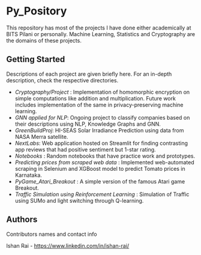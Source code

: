 # Py_Pository
This repository has most of the projects I have done either academically at BITS Pilani or personally. Machine Learning, Statistics and Cryptography are the domains of these 
projects.

## Getting Started
Descriptions of each project are given briefly here. For an in-depth description, check the respective directories.
* *Cryptography/Project* : Implementation of homomorphic encryption on simple computations like addition and multiplication. Future work includes implementation of the same in privacy-preserving machine learning.
* *GNN applied for NLP*: Ongoing project to classify companies based on their descriptions using NLP, Knowledge Graphs and GNN.
* *GreenBuildProj*: HI-SEAS Solar Irradiance Prediction using data from NASA Merra satellite.
* *NextLabs*: Web application hosted on Streamlit for finding contrasting app reviews that had positive sentiment but 1-star rating.
* *Notebooks* : Random notebooks that have practice work and prototypes.
* *Predicting prices from scraped web data* : Implemented web-automated scraping in Selenium and XGBoost model to predict Tomato prices in Karnataka.
* *PyGame_Atari_Breakout* : A simple version of the famous Atari game Breakout.
* *Traffic Simulation using Reinforcement Learning* : Simulation of Traffic using SUMo and light switching through Q-learning.

## Authors

Contributors names and contact info

Ishan Rai - https://www.linkedin.com/in/ishan-rai/

